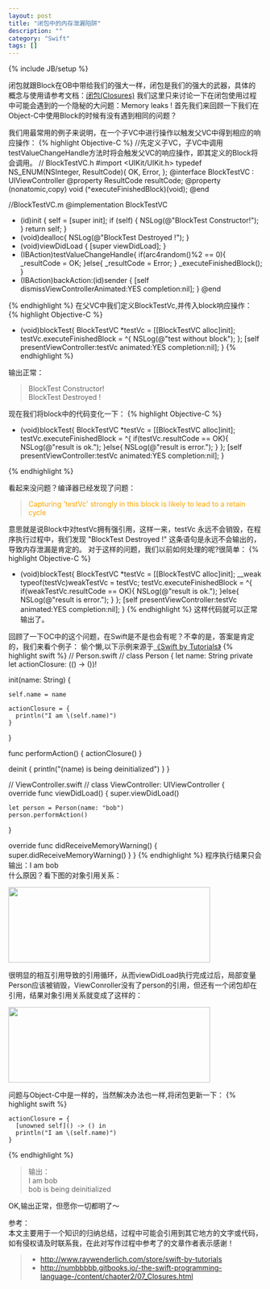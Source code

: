 ```yaml
---
layout: post
title: "闭包中的内存泄漏陷阱"
description: ""
category: "Swift" 
tags: []
---
```

{% include JB/setup %}

闭包就跟Block在OB中带给我们的强大一样，闭包是我们的强大的武器，具体的概念与使用请参考文档：[闭包(Closures)](http://numbbbbb.gitbooks.io/-the-swift-programming-language-/content/chapter2/07_Closures.html)
我们这里只来讨论一下在闭包使用过程中可能会遇到的一个隐秘的大问题：Memory leaks !
首先我们来回顾一下我们在Object-C中使用Block的时候有没有遇到相同的问题？
<!--more-->
我们用最常用的例子来说明，在一个子VC中进行操作以触发父VC中得到相应的响应操作：
{% highlight Objective-C %}
//先定义子VC，子VC中调用testValueChangeHandle方法时将会触发父VC的响应操作，即其定义的Block将会调用。
//  BlockTestVC.h
#import <UIKit/UIKit.h>
typedef NS_ENUM(NSInteger, ResultCode){
    OK,
    Error,
};
@interface BlockTestVC : UIViewController
@property ResultCode resultCode;
@property (nonatomic,copy) void (^executeFinishedBlock)(void);
@end

//BlockTestVC.m
@implementation BlockTestVC
- (id)init
{
    self = [super init];
    if (self) {
        NSLog(@"BlockTest Constructor!");
    }
    return self;
}
- (void)dealloc{
    NSLog(@"BlockTest Destroyed !");
}
- (void)viewDidLoad {
    [super viewDidLoad];
}
- (IBAction)testValueChangeHandle{
    if(arc4random()%2 == 0){
        _resultCode = OK;
    }else{
        _resultCode = Error;
    }
    _executeFinishedBlock();
}
- (IBAction)backAction:(id)sender {
    [self dismissViewControllerAnimated:YES completion:nil];
}
@end

{% endhighlight %}
在父VC中我们定义BlockTestVc,并传入block响应操作：
{% highlight Objective-C %}
- (void)blockTest{
    BlockTestVC *testVc = [[BlockTestVC alloc]init];
    testVc.executeFinishedBlock  = ^{
        NSLog(@"test without block");
    };
    [self presentViewController:testVc animated:YES completion:nil];
}
{% endhighlight %}

输出正常：

> BlockTest Constructor!  
> BlockTest Destroyed !

现在我们将block中的代码变化一下：
{% highlight Objective-C %}

- (void)blockTest{
    BlockTestVC *testVc = [[BlockTestVC alloc]init];
    testVc.executeFinishedBlock  = ^{
        if(testVc.resultCode == OK){
            NSLog(@"result is ok.");
        }else{
            NSLog(@"result is error.");
        }
    };
    [self presentViewController:testVc animated:YES completion:nil];
}

{% endhighlight %}

看起来没问题？编译器已经发现了问题：

> <span style="color: orange;"> Capturing 'testVc' strongly in this block is likely to lead to a retain cycle </span>  

意思就是说Block中对testVc拥有强引用，这样一来，testVc 永远不会销毁，在程序执行过程中，我们发现 "BlockTest Destroyed !" 这条语句是永远不会输出的，导致内存泄漏是肯定的。
对于这样的问题，我们以前如何处理的呢?很简单：
{% highlight Objective-C %}

- (void)blockTest{
    BlockTestVC *testVc = [[BlockTestVC alloc]init];
    __weak typeof(testVc)weakTestVc = testVc;
    testVc.executeFinishedBlock  = ^{
        if(weakTestVc.resultCode == OK){
            NSLog(@"result is ok.");
        }else{
            NSLog(@"result is error.");
        }
    };
    [self presentViewController:testVc animated:YES completion:nil];
}
{% endhighlight %}
这样代码就可以正常输出了。

回顾了一下OC中的这个问题，在Swift是不是也会有呢？不幸的是，答案是肯定的，我们来看个例子：
偷个懒,以下示例来源于[《Swift by Tutorials》](http://www.raywenderlich.com/store/swift-by-tutorials)
{% highlight swift %}
//  Person.swift
//
class Person {
  let name: String
  private let actionClosure: (() -> ())!
  
  init(name: String) {
    
    self.name = name
    
    actionClosure = {
      println("I am \(self.name)")
    }
  }
  
  func performAction() {
    actionClosure()
  }
  
  deinit {
    println("\(name) is being deinitialized")
  }
}


//  ViewController.swift
//
class ViewController: UIViewController {                            
  override func viewDidLoad() {
    super.viewDidLoad()
    
    let person = Person(name: "bob")
    person.performAction()
}

  override func didReceiveMemoryWarning() {
    super.didReceiveMemoryWarning()
  }
}
{% endhighlight %}
程序执行结果只会输出：I am bob  
什么原因？看下图的对象引用关系：  

<img src="{{ site.attachment }}/posts/Snip20141221_1.png" align="center" width="400" height="150">  

很明显的相互引用导致的引用循环，从而viewDidLoad执行完成过后，局部变量Person应该被销毁，ViewConroller没有了person的引用，但还有一个闭包却在引用，结果对象引用关系就变成了这样的：  

<img src="{{ site.attachment }}/posts/Snip20141221_2.png" align="center" width="400" height="150">  

问题与Object-C中是一样的，当然解决办法也一样,将闭包更新一下：
{% highlight swift %}

    actionClosure = {
      [unowned self]() -> () in
      println("I am \(self.name)")
    }
{% endhighlight %}
> 输出：  
> I am bob  
> bob is being deinitialized

OK,输出正常，但愿你一切都明了～

   
  
  

参考：  
本文主要用于一个知识的归纳总结，过程中可能会引用到其它地方的文字或代码，如有侵权请及时联系我，在此对写作过程中参考了的文章作者表示感谢！ 

> * http://www.raywenderlich.com/store/swift-by-tutorials
> * http://numbbbbb.gitbooks.io/-the-swift-programming-language-/content/chapter2/07_Closures.html




